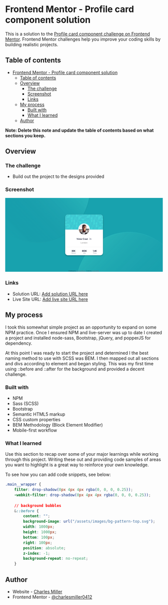 # Frontend Mentor - Profile card component solution

This is a solution to the [Profile card component challenge on Frontend Mentor](https://www.frontendmentor.io/challenges/profile-card-component-cfArpWshJ). Frontend Mentor challenges help you improve your coding skills by building realistic projects.

## Table of contents

- [Frontend Mentor - Profile card component solution](#frontend-mentor---profile-card-component-solution)
  - [Table of contents](#table-of-contents)
  - [Overview](#overview)
    - [The challenge](#the-challenge)
    - [Screenshot](#screenshot)
    - [Links](#links)
  - [My process](#my-process)
    - [Built with](#built-with)
    - [What I learned](#what-i-learned)
  - [Author](#author)

**Note: Delete this note and update the table of contents based on what sections you keep.**

## Overview

### The challenge

-   Build out the project to the designs provided

### Screenshot

![](./assets/images/screenshot.png)

### Links

-   Solution URL: [Add solution URL here](https://github.com/charlesmiller0412/profileCard)
-   Live Site URL: [Add live site URL here](https://charlesmiller0412.github.io/profileCard/)

## My process

I took this somewhat simple project as an opportunity to expand on some NPM practice. Once I ensured NPM and live-server was up to date I created a project and installed node-sass, Bootstrap, jQuery, and popperJS for dependency.

At this point I was ready to start the project and determined I the best naming method to use with SCSS was BEM. I then mapped out all sections and divs according to element and began styling. This was my first time using ::before and ::after for the background and provided a decent challenge.

### Built with

-   NPM
-   Sass (SCSS)
-   Bootstrap
-   Semantic HTML5 markup
-   CSS custom properties
-   BEM Methodology (Block Element Modifier)
-   Mobile-first workflow

### What I learned

Use this section to recap over some of your major learnings while working through this project. Writing these out and providing code samples of areas you want to highlight is a great way to reinforce your own knowledge.

To see how you can add code snippets, see below:

```css
.main__wrapper {
    filter: drop-shadow(0px 4px 4px rgba(0, 0, 0, 0.25));
    -webkit-filter: drop-shadow(0px 4px 4px rgba(0, 0, 0, 0.25));

    // background bubbles
    &::before {
        content: "";
        background-image: url("/assets/images/bg-pattern-top.svg");
        width: 1000px;
        height: 1000px;
        bottom: 100px;
        right: 100px;
        position: absolute;
        z-index: -1;
        background-repeat: no-repeat;
    }
```

## Author

-   Website - [Charles Miller](https://www.charlesmiller.dev)
-   Frontend Mentor - [@charlesmiller0412](https://www.frontendmentor.io/profile/charlesmiller0412)
